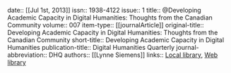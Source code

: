 date:: [[Jul 1st, 2013]]
issn:: 1938-4122
issue:: 1
title:: @Developing Academic Capacity in Digital Humanities: Thoughts from the Canadian Community
volume:: 007
item-type:: [[journalArticle]]
original-title:: Developing Academic Capacity in Digital Humanities: Thoughts from the Canadian Community
short-title:: Developing Academic Capacity in Digital Humanities
publication-title:: Digital Humanities Quarterly
journal-abbreviation:: DHQ
authors:: [[Lynne Siemens]]
links:: [Local library](zotero://select/groups/2386895/items/CW6DFU7K), [Web library](https://www.zotero.org/groups/2386895/items/CW6DFU7K)
